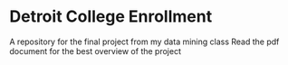 # Detroit College Enrollment
A repository for the final project from my data mining class
Read the pdf document for the best overview of the project
